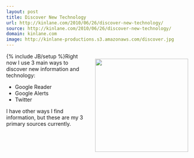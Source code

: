 ```yaml
---
layout: post
title: Discover New Technology
url: http://kinlane.com/2010/06/26/discover-new-technology/
source: http://kinlane.com/2010/06/26/discover-new-technology/
domain: kinlane.com
image: http://kinlane-productions.s3.amazonaws.com/discover.jpg
---
```

{% include JB/setup %}<img class="alignnone" style="padding: 15px;" title="Discover" src="http://kinlane-productions.s3.amazonaws.com/discover.jpg" alt="" width="250" align="right" />Right now I use 3 main ways to discover new information and technology:
<ul class="mainlist">
	<li>Google Reader</li>
	<li>Google Alerts</li>
	<li>Twitter</li>
</ul>
I have other ways I find information, but these are my 3 primary sources currently.